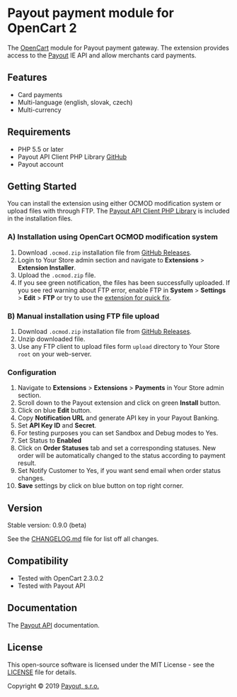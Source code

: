 # Payout payment module for OpenCart 2

The [OpenCart](https://www.opencart.com/) module for Payout payment gateway.
The extension provides access to the [Payout](https://payout.one/) IE API and allow merchants card payments.

## Features

* Card payments
* Multi-language (english, slovak, czech)
* Multi-currency

## Requirements

* PHP 5.5 or later
* Payout API Client PHP Library [GitHub](https://github.com/payout-one/payout_php)
* Payout account

## Getting Started

You can install the extension using either OCMOD modification system or upload files with through FTP.
The [Payout API Client PHP Library]((https://github.com/payout-one/payout_php)) is included in the installation files.

### A) Installation using OpenCart OCMOD modification system

1. Download ``.ocmod.zip`` installation file from [GitHub Releases](https://github.com/payout-one/payout_opencart2/releases).
2. Login to Your Store admin section and navigate to __Extensions__ > __Extension Installer__.
3. Upload the ``.ocmod.zip`` file.
4. If you see green notification, the files has been successfully uploaded.
If you see red warning about FTP error, enable FTP in __System__ > __Settings__ > __Edit__ > __FTP__ or try to use the
[extension for quick fix](https://www.opencart.com/index.php?route=marketplace/extension/info&extension_id=18892).

### B) Manual installation using FTP file upload

1. Download ``.ocmod.zip`` installation file from [GitHub Releases](https://github.com/payout-one/payout_opencart2/releases).
2. Unzip downloaded file.
3. Use any FTP client to upload files form ``upload`` directory to Your Store ``root`` on your web-server. 

### Configuration

1. Navigate to __Extensions__ > __Extensions__ > __Payments__ in Your Store admin section.
2. Scroll down to the Payout extension and click on green __Install__ button.
3. Click on blue __Edit__ button.
4. Copy __Notification URL__ and generate API key in your Payout Banking.
5. Set __API Key ID__ and __Secret__.
6. For testing purposes you can set Sandbox and Debug modes to Yes.
7. Set Status to __Enabled__
8. Click on __Order Statuses__ tab and set a corresponding statuses.
New order will be automatically changed to the status according to payment result.
9. Set Notify Customer to Yes, if you want send email when order status changes.
10. __Save__ settings by click on blue button on top right corner.

## Version

Stable version: 0.9.0 (beta)

See the [CHANGELOG.md](CHANGELOG.md) file for list off all changes.

## Compatibility

* Tested with OpenCart 2.3.0.2
* Tested with Payout API

## Documentation

The [Payout API](https://postman.payout.one/?version=latest) documentation.

## License

This open-source software is licensed under the MIT License - see the [LICENSE](LICENSE) file for details.

Copyright © 2019 [Payout, s.r.o.](https://payout.one/)